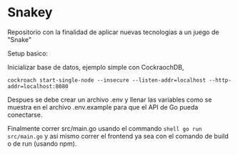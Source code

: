 # Snakey
Repositorio con la finalidad de aplicar nuevas tecnologias a un juego de "Snake"

Setup basico:

Inicializar base de datos, ejemplo simple con CockraochDB, 

```shell
cockroach start-single-node --insecure --listen-addr=localhost --http-addr=localhost:8080
```

Despues se debe crear un archivo .env y llenar las variables como se muestra en el archivo .env.example 
para que el API de Go pueda conectarse.

Finalmente correr src/main.go usando el commando ```shell
                                                    go run src/main.go```
y asi mismo correr el frontend ya sea con el comando de build o de run (usando npm).
